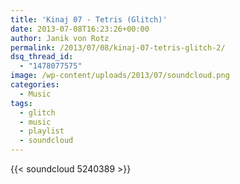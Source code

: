```yaml
---
title: 'Kinaj 07 - Tetris (Glitch)'
date: 2013-07-08T16:23:26+00:00
author: Janik von Rotz
permalink: /2013/07/08/kinaj-07-tetris-glitch-2/
dsq_thread_id:
  - "1478077575"
image: /wp-content/uploads/2013/07/soundcloud.png
categories:
  - Music
tags:
  - glitch
  - music
  - playlist
  - soundcloud
---
```

{{< soundcloud 5240389 >}}